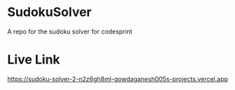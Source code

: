# SudokuSolver
A repo for the sudoku solver for codesprint 
# Live Link 
https://sudoku-solver-2-n2z6gh8ml-gowdaganesh005s-projects.vercel.app

